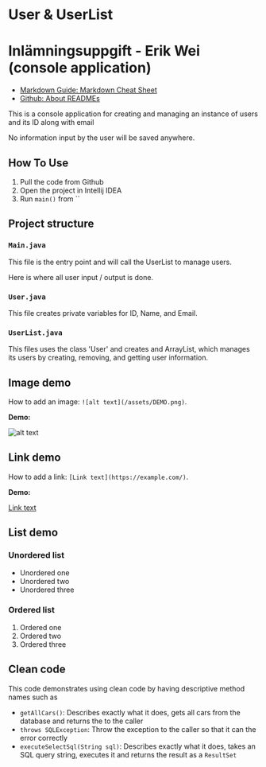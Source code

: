 # User & UserList
# Inlämningsuppgift - Erik Wei (console application)

- [Markdown Guide: Markdown Cheat Sheet](https://www.markdownguide.org/cheat-sheet/)
- [Github: About READMEs](https://docs.github.com/en/repositories/managing-your-repositorys-settings-and-features/customizing-your-repository/about-readmes)

This is a console application for creating and managing
an instance of users and its ID along with email

No information input by the user will be saved anywhere.

## How To Use

1. Pull the code from Github
2. Open the project in Intellij IDEA
3. Run `main()` from ``


## Project structure

### `Main.java`

This file is the entry point and will call the UserList to manage users.

Here is where all user input / output is done.

### `User.java`

This file creates private variables for ID, Name, and Email.

### `UserList.java`

This files uses the class 'User' and creates and ArrayList, which manages its users by 
creating, removing, and getting user information.

## Image demo

How to add an image: `![alt text](/assets/DEMO.png)`.

**Demo:**

![alt text](/assets/DEMO.png)

## Link demo

How to add a link: `[Link text](https://example.com/)`.

**Demo:**

[Link text](https://example.com/)

## List demo

### Unordered list

- Unordered one
- Unordered two
- Unordered three

### Ordered list

1. Ordered one
2. Ordered two
3. Ordered three


## Clean code

This code demonstrates using clean code by having descriptive method names such as

- `getAllCars()`: Describes exactly what it does, gets all cars from the database and returns the to the caller
- `throws SQLException`: Throw the exception to the caller so that it can the error correctly
- `executeSelectSql(String sql)`: Describes exactly what it does, takes an SQL query string, executes it and returns
  the result as a `ResultSet`

```java
